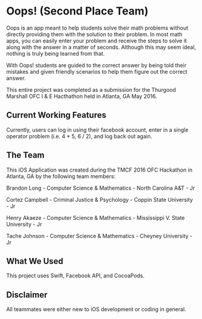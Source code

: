 # Oops! (Second Place Team)

Oops is an app meant to help students solve their math problems without directly providing them with the solution to their problem. In most math apps, you can easily enter your problem and receive the steps to solve it along with the answer in a matter of seconds. Although this may seem ideal, nothing is truly being learned from that.

With Oops! students are guided to the correct answer by being told their mistakes and given friendly scenarios to help them figure out the correct answer. 

This entire project was completed as a submission for the Thurgood Marshall OFC I & E Hacthathon held in Atlanta, GA May 2016.

## Current Working Features

Currently, users can log in using their facebook account, enter in a single operator problem (i.e. 4 * 5, 6 / 2), and log back out again.

## The Team

This iOS Application was created during the TMCF 2016 OFC Hackathon in Atlanta, GA by the following team members:

Brandon Long - Computer Science & Mathematics - North Carolina A&T - Jr

Cortez Campbell - Criminal Justice & Psychology - Coppin State University - Jr

Henry Akaeze - Computer Science & Mathematics - Mississippi V. State University - Jr

Tache Johnson -  Computer Science & Mathematics - Cheyney University - Jr

## What We Used

This project uses Swift, Facebook API, and CocoaPods. 

## Disclaimer

All teammates were either new to iOS development or coding in general.
